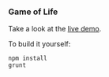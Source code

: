 ### Game of Life

Take a look at the [live demo](http://mfellner.github.io/game-of-life-js).

To build it yourself:

```
npm install
grunt
```

